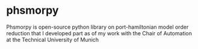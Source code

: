 # phsmorpy
 Phsmorpy is open-source python library on port-hamiltonian model order reduction that I developed part as of my work with the Chair of Automation at the Technical University of Munich
